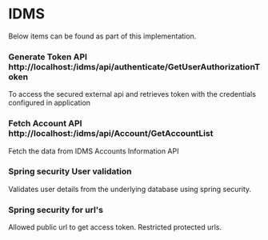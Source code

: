 # IDMS
Below items can be found as part of this implementation. 

### Generate Token API http://localhost:<cotext>/idms/api/authenticate/GetUserAuthorizationToken
To access the secured external api and retrieves token with the credentials configured in application

### Fetch Account API http://localhost:<cotext>/idms/api/Account/GetAccountList
Fetch the data from IDMS Accounts Information API  

### Spring security User validation
Validates user details from the underlying database using spring security.

### Spring security for url's
Allowed public url to get access token. Restricted protected urls.





